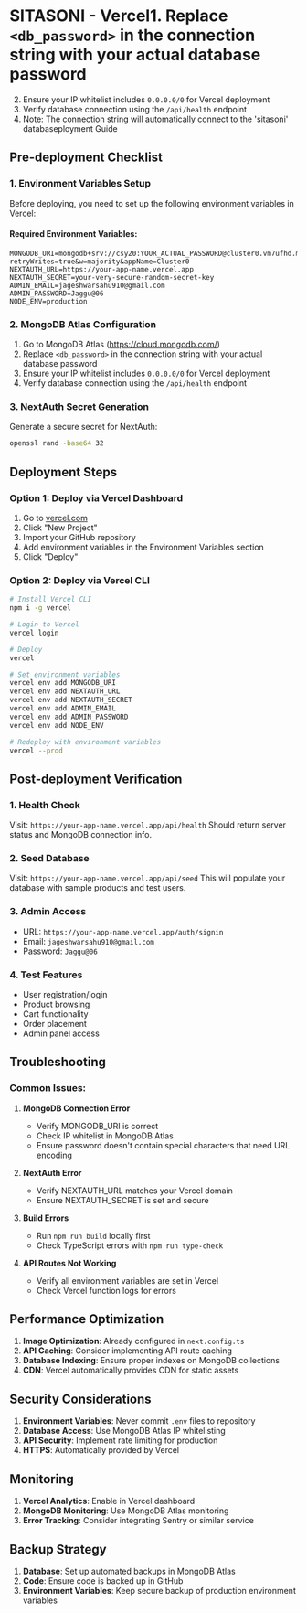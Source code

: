 # SITASONI - Vercel1. Replace `<db_password>` in the connection string with your actual database password
2. Ensure your IP whitelist includes `0.0.0.0/0` for Vercel deployment
3. Verify database connection using the `/api/health` endpoint
4. Note: The connection string will automatically connect to the 'sitasoni' databaseployment Guide

## Pre-deployment Checklist

### 1. Environment Variables Setup
Before deploying, you need to set up the following environment variables in Vercel:

#### Required Environment Variables:
```
MONGODB_URI=mongodb+srv://csy20:YOUR_ACTUAL_PASSWORD@cluster0.vm7ufhd.mongodb.net/?retryWrites=true&w=majority&appName=Cluster0
NEXTAUTH_URL=https://your-app-name.vercel.app
NEXTAUTH_SECRET=your-very-secure-random-secret-key
ADMIN_EMAIL=jageshwarsahu910@gmail.com
ADMIN_PASSWORD=Jaggu@06
NODE_ENV=production
```

### 2. MongoDB Atlas Configuration
1. Go to MongoDB Atlas (https://cloud.mongodb.com/)
2. Replace `<db_password>` in the connection string with your actual database password
3. Ensure your IP whitelist includes `0.0.0.0/0` for Vercel deployment
4. Verify database connection using the `/api/health` endpoint

### 3. NextAuth Secret Generation
Generate a secure secret for NextAuth:
```bash
openssl rand -base64 32
```

## Deployment Steps

### Option 1: Deploy via Vercel Dashboard
1. Go to [vercel.com](https://vercel.com)
2. Click "New Project"
3. Import your GitHub repository
4. Add environment variables in the Environment Variables section
5. Click "Deploy"

### Option 2: Deploy via Vercel CLI
```bash
# Install Vercel CLI
npm i -g vercel

# Login to Vercel
vercel login

# Deploy
vercel

# Set environment variables
vercel env add MONGODB_URI
vercel env add NEXTAUTH_URL
vercel env add NEXTAUTH_SECRET
vercel env add ADMIN_EMAIL
vercel env add ADMIN_PASSWORD
vercel env add NODE_ENV

# Redeploy with environment variables
vercel --prod
```

## Post-deployment Verification

### 1. Health Check
Visit: `https://your-app-name.vercel.app/api/health`
Should return server status and MongoDB connection info.

### 2. Seed Database
Visit: `https://your-app-name.vercel.app/api/seed`
This will populate your database with sample products and test users.

### 3. Admin Access
- URL: `https://your-app-name.vercel.app/auth/signin`
- Email: `jageshwarsahu910@gmail.com`
- Password: `Jaggu@06`

### 4. Test Features
- User registration/login
- Product browsing
- Cart functionality
- Order placement
- Admin panel access

## Troubleshooting

### Common Issues:

1. **MongoDB Connection Error**
   - Verify MONGODB_URI is correct
   - Check IP whitelist in MongoDB Atlas
   - Ensure password doesn't contain special characters that need URL encoding

2. **NextAuth Error**
   - Verify NEXTAUTH_URL matches your Vercel domain
   - Ensure NEXTAUTH_SECRET is set and secure

3. **Build Errors**
   - Run `npm run build` locally first
   - Check TypeScript errors with `npm run type-check`

4. **API Routes Not Working**
   - Verify all environment variables are set in Vercel
   - Check Vercel function logs for errors

## Performance Optimization

1. **Image Optimization**: Already configured in `next.config.ts`
2. **API Caching**: Consider implementing API route caching
3. **Database Indexing**: Ensure proper indexes on MongoDB collections
4. **CDN**: Vercel automatically provides CDN for static assets

## Security Considerations

1. **Environment Variables**: Never commit `.env` files to repository
2. **Database Access**: Use MongoDB Atlas IP whitelisting
3. **API Security**: Implement rate limiting for production
4. **HTTPS**: Automatically provided by Vercel

## Monitoring

1. **Vercel Analytics**: Enable in Vercel dashboard
2. **MongoDB Monitoring**: Use MongoDB Atlas monitoring
3. **Error Tracking**: Consider integrating Sentry or similar service

## Backup Strategy

1. **Database**: Set up automated backups in MongoDB Atlas
2. **Code**: Ensure code is backed up in GitHub
3. **Environment Variables**: Keep secure backup of production environment variables
